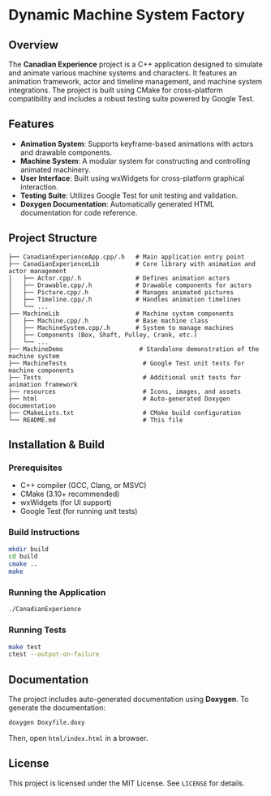 # Dynamic Machine System Factory

## Overview
The **Canadian Experience** project is a C++ application designed to simulate and animate various machine systems and characters. It features an animation framework, actor and timeline management, and machine system integrations. The project is built using CMake for cross-platform compatibility and includes a robust testing suite powered by Google Test.

## Features
- **Animation System**: Supports keyframe-based animations with actors and drawable components.
- **Machine System**: A modular system for constructing and controlling animated machinery.
- **User Interface**: Built using wxWidgets for cross-platform graphical interaction.
- **Testing Suite**: Utilizes Google Test for unit testing and validation.
- **Doxygen Documentation**: Automatically generated HTML documentation for code reference.

## Project Structure
```
├── CanadianExperienceApp.cpp/.h   # Main application entry point
├── CanadianExperienceLib          # Core library with animation and actor management
│   ├── Actor.cpp/.h               # Defines animation actors
│   ├── Drawable.cpp/.h            # Drawable components for actors
│   ├── Picture.cpp/.h             # Manages animated pictures
│   ├── Timeline.cpp/.h            # Handles animation timelines
│   └── ...
├── MachineLib                     # Machine system components
│   ├── Machine.cpp/.h             # Base machine class
│   ├── MachineSystem.cpp/.h       # System to manage machines
│   ├── Components (Box, Shaft, Pulley, Crank, etc.)
│   └── ...
├── MachineDemo                     # Standalone demonstration of the machine system
├── MachineTests                     # Google Test unit tests for machine components
├── Tests                            # Additional unit tests for animation framework
├── resources                        # Icons, images, and assets
├── html                             # Auto-generated Doxygen documentation
├── CMakeLists.txt                   # CMake build configuration
└── README.md                        # This file
```

## Installation & Build
### Prerequisites
- C++ compiler (GCC, Clang, or MSVC)
- CMake (3.10+ recommended)
- wxWidgets (for UI support)
- Google Test (for running unit tests)

### Build Instructions
```sh
mkdir build
cd build
cmake ..
make
```

### Running the Application
```sh
./CanadianExperience
```

### Running Tests
```sh
make test
ctest --output-on-failure
```

## Documentation
The project includes auto-generated documentation using **Doxygen**. To generate the documentation:
```sh
doxygen Doxyfile.doxy
```
Then, open `html/index.html` in a browser.

## License
This project is licensed under the MIT License. See `LICENSE` for details.
